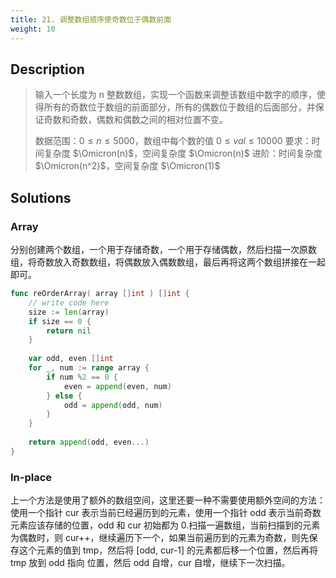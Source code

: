 ```yaml
---
title: 21. 调整数组顺序使奇数位于偶数前面
weight: 10
---
```


## Description

> 输入一个长度为 n 整数数组，实现一个函数来调整该数组中数字的顺序，使得所有的奇数位于数组的前面部分，所有的偶数位于数组的后面部分，并保证奇数和奇数，偶数和偶数之间的相对位置不变。
> 
> 数据范围：$0 \le n \le 5000$，数组中每个数的值 $0 \le val \le 10000$
> 要求：时间复杂度 $\Omicron(n)$，空间复杂度 $\Omicron(n)$
> 进阶：时间复杂度 $\Omicron(n^2)$，空间复杂度 $\Omicron(1)$


## Solutions

### Array
分别创建两个数组，一个用于存储奇数，一个用于存储偶数，然后扫描一次原数组，将奇数放入奇数数组，将偶数放入偶数数组，最后再将这两个数组拼接在一起即可。
```go
func reOrderArray( array []int ) []int {
    // write code here
    size := len(array)
    if size == 0 {
        return nil
    }
    
    var odd, even []int
    for _, num := range array {
        if num %2 == 0 {
            even = append(even, num)
        } else {
            odd = append(odd, num)
        }
    }
    
    return append(odd, even...)
}
```


### In-place

上一个方法是使用了额外的数组空间，这里还要一种不需要使用额外空间的方法：使用一个指针 cur 表示当前已经遍历到的元素，使用一个指针 odd 表示当前奇数元素应该存储的位置，odd 和 cur 初始都为 0.扫描一遍数组，当前扫描到的元素为偶数时，则 cur++，继续遍历下一个，如果当前遍历到的元素为奇数，则先保存这个元素的值到 tmp，然后将 [odd, cur-1] 的元素都后移一个位置，然后再将tmp 放到 odd 指向 位置，然后 odd 自增，cur 自增，继续下一次扫描。
